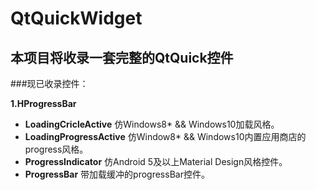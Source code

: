 # **QtQuickWidget**
## 本项目将收录一套完整的QtQuick控件

###现已收录控件：  

**1.HProgressBar**
  - **LoadingCricleActive** 仿Windows8* && Windows10加载风格。
  - **LoadingProgressActive** 仿Window8* && Windows10内置应用商店的progress风格。
  - **ProgressIndicator** 仿Android 5及以上Material Design风格控件。
  - **ProgressBar** 带加载缓冲的progressBar控件。
